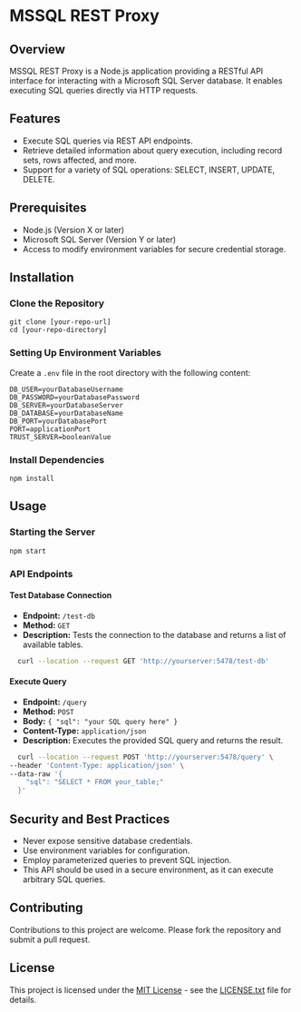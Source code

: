 
# MSSQL REST Proxy

## Overview
MSSQL REST Proxy is a Node.js application providing a RESTful API interface for interacting with a Microsoft SQL Server database. It enables executing SQL queries directly via HTTP requests.

## Features
- Execute SQL queries via REST API endpoints.
- Retrieve detailed information about query execution, including record sets, rows affected, and more.
- Support for a variety of SQL operations: SELECT, INSERT, UPDATE, DELETE.

## Prerequisites
- Node.js (Version X or later)
- Microsoft SQL Server (Version Y or later)
- Access to modify environment variables for secure credential storage.

## Installation

### Clone the Repository
```
git clone [your-repo-url]
cd [your-repo-directory]
```

### Setting Up Environment Variables
Create a `.env` file in the root directory with the following content:

```
DB_USER=yourDatabaseUsername
DB_PASSWORD=yourDatabasePassword
DB_SERVER=yourDatabaseServer
DB_DATABASE=yourDatabaseName
DB_PORT=yourDatabasePort
PORT=applicationPort
TRUST_SERVER=booleanValue
```

### Install Dependencies
```
npm install
```

## Usage

### Starting the Server
```
npm start
```

### API Endpoints

#### Test Database Connection
- **Endpoint:** `/test-db`
- **Method:** `GET`
- **Description:** Tests the connection to the database and returns a list of available tables.

```bash
  curl --location --request GET 'http://yourserver:5478/test-db'
```

#### Execute Query
- **Endpoint:** `/query`
- **Method:** `POST`
- **Body:** `{ "sql": "your SQL query here" }`
- **Content-Type:** `application/json`
- **Description:** Executes the provided SQL query and returns the result.

```bash
  curl --location --request POST 'http://yourserver:5478/query' \
--header 'Content-Type: application/json' \
--data-raw '{
    "sql": "SELECT * FROM your_table;"
  }'
```

## Security and Best Practices
- Never expose sensitive database credentials.
- Use environment variables for configuration.
- Employ parameterized queries to prevent SQL injection.
- This API should be used in a secure environment, as it can execute arbitrary SQL queries.

## Contributing
Contributions to this project are welcome. Please fork the repository and submit a pull request.

## License
This project is licensed under the [MIT License](LICENSE.txt) - see the [LICENSE.txt](LICENSE.txt) file for details.
